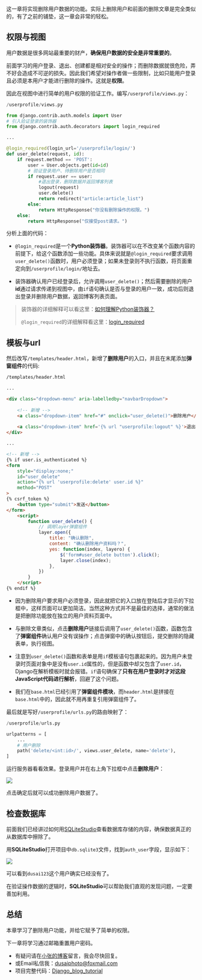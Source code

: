 这一章将实现删除用户数据的功能。实际上删除用户和前面的删除文章是完全类似的，有了之前的铺垫，这一章会非常的轻松。

## 权限与视图

用户数据是很多网站最重要的财产，**确保用户数据的安全是非常重要的**。

前面学习的用户登录、退出、创建都是相对安全的操作；而删除数据就很危险，弄不好会造成不可逆的损失。因此我们希望对操作者做一些限制，比如只能用户登录且必须是本用户才能进行删除的操作。这就是**权限**。

因此在视图中进行简单的用户权限的验证工作。编写`/userprofile/views.py`：

```python
/userprofile/views.py

from django.contrib.auth.models import User
# 引入验证登录的装饰器
from django.contrib.auth.decorators import login_required

...

@login_required(login_url='/userprofile/login/')
def user_delete(request, id):
    if request.method == 'POST':
        user = User.objects.get(id=id)
        # 验证登录用户、待删除用户是否相同
        if request.user == user:
            #退出登录，删除数据并返回博客列表
            logout(request)
            user.delete()
            return redirect("article:article_list")
        else:
            return HttpResponse("你没有删除操作的权限。")
    else:
        return HttpResponse("仅接受post请求。")
```

分析上面的代码：

- `@login_required`是一个**Python装饰器**。装饰器可以在不改变某个函数内容的前提下，给这个函数添加一些功能。具体来说就是`@login_required`要求调用`user_delete()`函数时，用户必须登录；如果未登录则不执行函数，将页面重定向到`/userprofile/login/`地址去。

- 装饰器确认用户已经登录后，允许调用`user_delete()`；然后需要删除的用户**id**通过请求传递到视图中，由`if`语句确认是否与登录的用户一致，成功后则退出登录并删除用户数据，返回博客列表页面。

> 装饰器的详细解释可以看这里：[如何理解Python装饰器？](https://www.zhihu.com/question/26930016)
>
> `@login_required`的详细解释看这里：[login_required](https://docs.djangoproject.com/en/2.1/topics/auth/default/#django.contrib.auth.decorators.login_required)

## 模板与url

然后改写`/templates/header.html`，新增了**删除用户**的入口，并且在末尾添加**弹窗组件**的代码:

```html
/templates/header.html

...

<div class="dropdown-menu" aria-labelledby="navbarDropdown">
    
    <!-- 新增 -->
    <a class="dropdown-item" href="#" onclick="user_delete()">删除用户</a>
    
    <a class="dropdown-item" href='{% url "userprofile:logout" %}'>退出登录</a>
</div>

...

<!-- 新增 -->
{% if user.is_authenticated %}
<form 
    style="display:none;" 
    id="user_delete"
    action="{% url 'userprofile:delete' user.id %}" 
    method="POST"
>
{% csrf_token %}
    <button type="submit">发送</button>
</form>
    <script>
        function user_delete() {
            // 调用layer弹窗组件
            layer.open({
                title: "确认删除",
                content: "确认删除用户资料吗？",
                yes: function(index, layero) {
                    $('form#user_delete button').click();
                    layer.close(index);
                },
            })
        }
    </script>
{% endif %}
```

- 因为删除用户要求用户必须登录，因此就把它的入口放在登陆后才显示的下拉框中，这样页面可以更加简洁。当然这种方式并不是最佳的选择，通常的做法是把删除功能放在独立的用户资料页面中。

- 与删除文章类似，点击**删除用户**链接后调用了`user_delete()`函数，函数包含了**弹窗组件**确认用户没有误操作；点击弹窗中的确认按钮后，提交删除的隐藏表单，执行视图。

- 注意到`user_delete()`函数和表单是用`if`模板语句包裹起来的。因为用户未登录时页面对象中是没有`user.id`属性的，但是函数中却又包含了`user.id`，Django在解析模板时就会报错。`if`语句确保了**只有在用户登录时才对这段JavaScript代码进行解析**，回避了这个问题。

- 我们在`base.html`已经引用了**弹窗组件模块**，而`header.html`是拼接在`base.html`中的，因此就不用再重复引用弹窗组件了。

最后就是写好`/userprofile/urls.py`的路由映射了：

```python
/userprofile/urls.py

urlpatterns = [
    ...
    # 用户删除
    path('delete/<int:id>/', views.user_delete, name='delete'),
]
```

运行服务器看看效果。登录用户并在右上角下拉框中点击**删除用户**：

![](https://www.dusaiphoto.com/media/image/image_source/20181031/%E5%B1%8F%E5%B9%95%E6%88%AA%E5%9B%BE74.jpg)

点击确定后就可以成功删除用户数据了。

## 检查数据库

前面我们已经讲过如何用[SQLiteStudio](https://sqlitestudio.pl/index.rvt)查看数据库存储的内容，确保数据真正的从数据库中擦除了。

用**SQLiteStudio**打开项目中`db.sqlite3`文件，找到`auth_user`字段，显示如下：

![](https://www.dusaiphoto.com/media/image/image_source/20181031/%E5%B1%8F%E5%B9%95%E6%88%AA%E5%9B%BE75.jpg)

可以看到`dusai123`这个用户确实已经没有了。

在验证操作数据的逻辑时，**SQLiteStudio**可以帮助我们直观的发现问题，一定要善加利用。

## 总结

本章学习了删除用户功能，并给它赋予了简单的权限。

下一章将学习通过邮箱重置用户密码。

- 有疑问请在[小张的博客](http://www.dusaiphoto.com)留言，我会尽快回复。
- 或Email私信我：dusaiphoto@foxmail.com
- 项目完整代码：[Django_blog_tutorial](https://github.com/stacklens/django_blog_tutorial)
